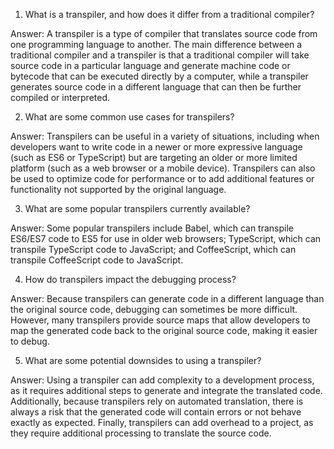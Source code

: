 

1. What is a transpiler, and how does it differ from a traditional compiler?

Answer: A transpiler is a type of compiler that translates source code from one programming language to another. The main difference between a traditional compiler and a transpiler is that a traditional compiler will take source code in a particular language and generate machine code or bytecode that can be executed directly by a computer, while a transpiler generates source code in a different language that can then be further compiled or interpreted.

2. What are some common use cases for transpilers?

Answer: Transpilers can be useful in a variety of situations, including when developers want to write code in a newer or more expressive language (such as ES6 or TypeScript) but are targeting an older or more limited platform (such as a web browser or a mobile device). Transpilers can also be used to optimize code for performance or to add additional features or functionality not supported by the original language.

3. What are some popular transpilers currently available?

Answer: Some popular transpilers include Babel, which can transpile ES6/ES7 code to ES5 for use in older web browsers; TypeScript, which can transpile TypeScript code to JavaScript; and CoffeeScript, which can transpile CoffeeScript code to JavaScript.

4. How do transpilers impact the debugging process?

Answer: Because transpilers can generate code in a different language than the original source code, debugging can sometimes be more difficult. However, many transpilers provide source maps that allow developers to map the generated code back to the original source code, making it easier to debug.

5. What are some potential downsides to using a transpiler?

Answer: Using a transpiler can add complexity to a development process, as it requires additional steps to generate and integrate the translated code. Additionally, because transpilers rely on automated translation, there is always a risk that the generated code will contain errors or not behave exactly as expected. Finally, transpilers can add overhead to a project, as they require additional processing to translate the source code.